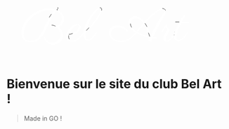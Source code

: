 <div style="text-align:center">
<svg class="page showed" xmlns="http://www.w3.org/2000/svg" xmlns:xlink="http://www.w3.org/1999/xlink" viewBox="0 0 650 180"
    fill="none">
    <g>
        <path class="svg-logo-path-drawing" stroke="black"
            d="M149.417332 27.183594L151.343113 29.507813Q150.280613 30.835938 149.317722 32.064453Q148.354832 33.292969 147.425144 34.621094L147.425144 34.621094Q154.132175 37.078125 158.249363 40.697266Q162.366550 44.316406 164.624363 48.267578Q166.882175 52.218750 167.645847 56.037109Q168.409519 59.855469 168.409519 62.644531L168.409519 62.644531Q168.409519 66.562500 167.114597 70.115234Q165.819675 73.667969 163.661472 76.589844Q161.503269 79.511719 158.647800 81.669922Q155.792332 83.828125 152.671238 84.957031L152.671238 84.957031Q159.112644 90.269531 162.266941 96.777344Q165.421238 103.285156 165.421238 109.925781L165.421238 109.925781Q165.421238 115.503906 163.130222 120.484375Q160.839207 125.464844 156.921238 129.183594Q153.003269 132.902344 147.657566 135.093750Q142.311863 137.285156 136.268894 137.285156L136.268894 137.285156Q131.022800 137.285156 126.606785 135.591797Q122.190769 133.898438 118.704441 130.976563Q115.218113 128.054688 112.661472 124.070313Q110.104832 120.085938 108.643894 115.570313L108.643894 115.570313L111.964207 114.574219Q114.421238 122.542969 120.065769 126.892578Q125.710300 131.242188 133.679050 131.242188L133.679050 131.242188Q138.593113 131.242188 143.075535 129.416016Q147.557957 127.589844 150.944675 124.435547Q154.331394 121.281250 156.323582 116.998047Q158.315769 112.714844 158.315769 107.734375L158.315769 107.734375Q158.315769 104.347656 157.386082 101.292969Q156.456394 98.238281 154.929050 95.515625Q153.401707 92.792969 151.509129 90.501953Q149.616550 88.210938 147.624363 86.417969L147.624363 86.417969Q145.831394 86.750000 144.038425 86.949219Q142.245457 87.148438 140.518894 87.148438L140.518894 87.148438Q138.128269 87.148438 135.638035 86.783203Q133.147800 86.417969 131.122410 85.687500Q129.097019 84.957031 127.802097 83.761719Q126.507175 82.566406 126.507175 80.839844L126.507175 80.839844Q126.507175 80.441406 126.706394 79.677734Q126.905613 78.914063 127.536472 78.183594Q128.167332 77.453125 129.429050 76.888672Q130.690769 76.324219 132.882175 76.324219L132.882175 76.324219Q134.940769 76.324219 137.032566 76.789063Q139.124363 77.253906 141.050144 78.017578Q142.975925 78.781250 144.768894 79.744141Q146.561863 80.707031 148.022800 81.703125L148.022800 81.703125Q150.413425 80.640625 152.837254 78.814453Q155.261082 76.988281 157.253269 74.332031Q159.245457 71.675781 160.507175 68.222656Q161.768894 64.769531 161.768894 60.453125L161.768894 60.453125Q161.768894 52.882813 157.585300 46.839844Q153.401707 40.796875 145.167332 37.609375L145.167332 37.609375Q141.182957 43.187500 137.729832 48.699219Q134.276707 54.210938 131.288425 59.722656Q128.300144 65.234375 125.677097 70.746094Q123.054050 76.257813 120.663425 81.902344L120.663425 81.902344Q115.151707 94.785156 109.905613 103.916016Q104.659519 113.046875 98.716160 118.824219Q92.772800 124.601563 85.766941 127.291016Q78.761082 129.980469 69.729832 129.980469L69.729832 129.980469Q62.757175 129.980469 57.710300 127.689453Q52.663425 125.398438 49.409519 121.414063Q46.155613 117.429688 44.595066 112.150391Q43.034519 106.871094 43.034519 100.894531L43.034519 100.894531Q43.034519 94.253906 45.159519 87.181641Q47.284519 80.109375 51.468113 73.070313L51.468113 73.070313Q54.124363 68.621094 58.042332 63.806641Q61.960300 58.992188 67.007175 54.310547Q72.054050 49.628906 78.263035 45.412109Q84.472019 41.195313 91.677097 38.041016Q98.882175 34.886719 107.083347 32.994141Q115.284519 31.101563 124.382175 31.101563L124.382175 31.101563Q129.960300 31.101563 134.575535 31.666016Q139.190769 32.230469 143.108738 33.292969L143.108738 33.292969Q144.636082 31.765625 146.196629 30.238281Q147.757175 28.710938 149.417332 27.183594L149.417332 27.183594ZM124.913425 57.066406L124.913425 57.066406Q128.432957 51.222656 132.251316 46.076172Q136.069675 40.929688 140.452488 36.148438L140.452488 36.148438Q137.929050 35.550781 135.106785 35.218750Q132.284519 34.886719 129.163425 34.886719L129.163425 34.886719Q119.136082 34.886719 109.407566 37.642578Q99.679050 40.398438 90.880222 45.312500Q82.081394 50.226563 74.577488 57Q67.073582 63.773438 61.595066 71.708984Q56.116550 79.644531 53.028660 88.476563Q49.940769 97.308594 49.940769 106.406250L49.940769 106.406250Q49.940769 110.921875 51.169285 114.607422Q52.397800 118.292969 54.854832 120.916016Q57.311863 123.539063 60.931004 124.966797Q64.550144 126.394531 69.264988 126.394531L69.264988 126.394531Q77.167332 126.394531 83.077488 123.439453Q88.987644 120.484375 93.602879 115.371094Q98.218113 110.257813 101.936863 103.451172Q105.655613 96.644531 109.208347 88.941406Q112.761082 81.238281 116.479832 73.070313Q120.198582 64.902344 124.913425 57.066406ZM143.507175 83.031250L143.507175 83.031250Q142.511082 82.300781 141.149754 81.669922Q139.788425 81.039063 138.327488 80.607422Q136.866550 80.175781 135.405613 79.910156Q133.944675 79.644531 132.882175 79.644531L132.882175 79.644531Q131.022800 79.644531 130.524754 80.076172Q130.026707 80.507813 130.026707 80.839844L130.026707 80.839844Q130.026707 81.437500 130.923191 81.902344Q131.819675 82.367188 133.181004 82.732422Q134.542332 83.097656 136.202488 83.296875Q137.862644 83.496094 139.456394 83.496094L139.456394 83.496094Q140.186863 83.496094 141.116550 83.429688Q142.046238 83.363281 143.507175 83.031250Z">
        </path>
        <path class="svg-logo-path-drawing"
            d="M182.089207 109.859375L182.089207 109.859375Q181.956394 110.656250 181.889988 111.453125Q181.823582 112.250000 181.823582 113.046875L181.823582 113.046875Q181.823582 115.437500 182.520847 117.595703Q183.218113 119.753906 184.579441 121.380859Q185.940769 123.007813 187.966160 123.937500Q189.991550 124.867188 192.581394 124.867188L192.581394 124.867188Q201.280613 124.867188 209.382175 118.957031Q217.483738 113.046875 225.518894 100.230469L225.518894 100.230469L227.776707 102.222656Q223.393894 109.527344 218.878269 114.541016Q214.362644 119.554688 209.880222 122.675781Q205.397800 125.796875 201.081394 127.191406Q196.764988 128.585938 192.847019 128.585938L192.847019 128.585938Q189.991550 128.585938 186.804050 127.789063Q183.616550 126.992188 180.927097 125.132813Q178.237644 123.273438 176.477879 120.152344Q174.718113 117.031250 174.718113 112.382813L174.718113 112.382813Q174.718113 107.402344 176.411472 102.787109Q178.104832 98.171875 180.827488 94.187500Q183.550144 90.203125 187.069675 86.916016Q190.589207 83.628906 194.208347 81.304688Q197.827488 78.980469 201.280613 77.685547Q204.733738 76.390625 207.389988 76.390625L207.389988 76.390625Q209.116550 76.390625 210.909519 76.921875Q212.702488 77.453125 214.130222 78.582031Q215.557957 79.710938 216.454441 81.570313Q217.350925 83.429688 217.350925 86.019531L217.350925 86.019531Q217.350925 89.539063 215.723972 92.626953Q214.097019 95.714844 211.374363 98.337891Q208.651707 100.960938 205.065769 103.052734Q201.479832 105.144531 197.561863 106.605469Q193.643894 108.066406 189.659519 108.929688Q185.675144 109.792969 182.089207 109.859375ZM182.620457 107.003906L182.620457 107.003906Q187.069675 106.539063 190.987644 105.144531Q194.905613 103.750000 198.159519 101.724609Q201.413425 99.699219 203.970066 97.308594Q206.526707 94.917969 208.253269 92.460938Q209.979832 90.003906 210.909519 87.746094Q211.839207 85.488281 211.839207 83.695313L211.839207 83.695313Q211.839207 81.902344 210.876316 80.839844Q209.913425 79.777344 208.585300 79.777344L208.585300 79.777344Q205.663425 79.777344 202.011082 81.869141Q198.358738 83.960938 194.706394 87.646484Q191.054050 91.332031 187.833347 96.312500Q184.612644 101.292969 182.620457 107.003906Z"
            stroke="black"></path>
        <path class="svg-logo-path-drawing"
            d="M273.597019 28.378906L273.597019 28.378906Q275.921238 28.378906 277.481785 29.507813Q279.042332 30.636719 279.042332 33.625000L279.042332 33.625000Q279.042332 35.683594 278.212254 38.539063Q277.382175 41.394531 275.954441 44.748047Q274.526707 48.101563 272.600925 51.787109Q270.675144 55.472656 268.450535 59.125000Q266.225925 62.777344 263.802097 66.230469Q261.378269 69.683594 258.987644 72.605469L258.987644 72.605469Q254.206394 78.515625 250.720066 82.566406Q247.233738 86.617188 244.710300 89.439453Q242.186863 92.261719 240.460300 94.021484Q238.733738 95.781250 237.405613 97.042969Q236.077488 98.304688 234.948582 99.333984Q233.819675 100.363281 232.624363 101.625000L232.624363 101.625000Q232.093113 104.148438 232.126316 106.439453Q232.159519 108.730469 232.159519 110.656250L232.159519 110.656250Q232.159519 116.433594 234.018894 119.222656Q235.878269 122.011719 239.264988 122.011719L239.264988 122.011719Q241.522800 122.011719 243.813816 120.849609Q246.104832 119.687500 248.362644 117.828125Q250.620457 115.968750 252.745457 113.611328Q254.870457 111.253906 256.763035 108.830078Q258.655613 106.406250 260.182957 104.148438Q261.710300 101.890625 262.839207 100.230469L262.839207 100.230469L265.296238 102.089844Q265.097019 102.355469 264.001316 104.181641Q262.905613 106.007813 261.112644 108.597656Q259.319675 111.187500 256.862644 114.142578Q254.405613 117.097656 251.550144 119.621094Q248.694675 122.144531 245.540379 123.804688Q242.386082 125.464844 239.132175 125.464844L239.132175 125.464844Q236.409519 125.464844 233.919285 124.435547Q231.429050 123.406250 229.536472 121.181641Q227.643894 118.957031 226.481785 115.503906Q225.319675 112.050781 225.319675 107.203125L225.319675 107.203125Q225.319675 101.160156 226.747410 94.552734Q228.175144 87.945313 230.632175 81.271484Q233.089207 74.597656 236.409519 68.089844Q239.729832 61.582031 243.481785 55.705078Q247.233738 49.828125 251.317722 44.814453Q255.401707 39.800781 259.352879 36.148438Q263.304050 32.496094 266.956394 30.437500Q270.608738 28.378906 273.597019 28.378906ZM233.819675 95.714844L233.819675 95.714844Q239.464207 89.871094 244.743504 83.861328Q250.022800 77.851563 254.638035 71.974609Q259.253269 66.097656 263.104832 60.552734Q266.956394 55.007813 269.679050 50.093750Q272.401707 45.179688 273.929050 41.128906Q275.456394 37.078125 275.456394 34.156250L275.456394 34.156250Q275.456394 33.625000 274.925144 32.728516Q274.393894 31.832031 273.663425 31.832031L273.663425 31.832031Q271.604832 31.832031 268.218113 34.554688Q264.831394 37.277344 260.880222 41.958984Q256.929050 46.640625 252.712254 52.882813Q248.495457 59.125000 244.776707 66.230469Q241.057957 73.335938 238.136082 80.906250Q235.214207 88.476563 233.819675 95.714844Z"
            stroke="black"></path>
        <path class="svg-logo-path-drawing"
            d="M457.210300 30.636719L457.210300 30.636719Q459.136082 30.636719 460.962254 31.267578Q462.788425 31.898438 464.216160 33.060547Q465.643894 34.222656 466.507175 35.916016Q467.370457 37.609375 467.370457 39.734375L467.370457 39.734375Q467.370457 43.851563 464.714207 49.097656Q462.057957 54.343750 457.807957 61.382813L457.807957 61.382813Q453.225925 68.886719 449.175144 76.357422Q445.124363 83.828125 441.638035 90.767578Q438.151707 97.707031 435.263035 103.849609Q432.374363 109.992188 430.249363 114.839844L430.249363 114.839844Q432.905613 115.171875 435.561863 115.371094Q438.218113 115.570313 440.343113 115.503906L440.343113 115.503906L440.475925 118.957031Q440.011082 118.957031 436.989597 118.923828Q433.968113 118.890625 428.788425 118.160156L428.788425 118.160156Q426.729832 122.941406 425.634129 125.597656Q424.538425 128.253906 424.538425 128.386719L424.538425 128.386719L416.636082 125.929688L420.620457 116.832031Q416.171238 115.835938 411.257175 114.507813Q406.343113 113.179688 401.263035 111.486328Q396.182957 109.792969 391.136082 107.667969Q386.089207 105.542969 381.440769 103.019531L381.440769 103.019531Q377.124363 108 372.077488 112.814453Q367.030613 117.628906 361.253269 121.447266Q355.475925 125.265625 349.001316 127.623047Q342.526707 129.980469 335.354832 129.980469L335.354832 129.980469Q328.979832 129.980469 322.638035 128.087891Q316.296238 126.195313 311.282566 122.576172Q306.268894 118.957031 303.147800 113.744141Q300.026707 108.531250 300.026707 101.890625L300.026707 101.890625Q300.026707 96.644531 301.985691 92.660156Q303.944675 88.675781 307.364597 86.019531Q310.784519 83.363281 315.399754 82.001953Q320.014988 80.640625 325.327488 80.640625L325.327488 80.640625Q329.378269 80.640625 333.727879 81.437500Q338.077488 82.234375 342.194675 84.093750Q346.311863 85.953125 349.964207 89.007813Q353.616550 92.062500 356.206394 96.578125L356.206394 96.578125L353.284519 98.437500Q353.218113 98.304688 352.520847 97.408203Q351.823582 96.511719 350.462254 95.216797Q349.100925 93.921875 346.975925 92.460938Q344.850925 91 341.895847 89.771484Q338.940769 88.542969 335.056004 87.712891Q331.171238 86.882813 326.257175 86.882813L326.257175 86.882813Q321.276707 86.882813 317.557957 88.576172Q313.839207 90.269531 311.348972 92.892578Q308.858738 95.515625 307.630222 98.769531Q306.401707 102.023438 306.401707 105.078125L306.401707 105.078125Q306.401707 108.664063 307.663425 111.619141Q308.925144 114.574219 311.083347 116.964844Q313.241550 119.355469 316.130222 121.115234Q319.018894 122.875000 322.239597 124.070313Q325.460300 125.265625 328.813816 125.863281Q332.167332 126.460938 335.354832 126.460938L335.354832 126.460938Q341.929050 126.460938 347.972019 124.302734Q354.014988 122.144531 359.393894 118.591797Q364.772800 115.039063 369.520847 110.523438Q374.268894 106.007813 378.319675 101.292969L378.319675 101.292969Q373.804050 98.570313 369.985691 95.416016Q366.167332 92.261719 363.378269 88.642578Q360.589207 85.023438 359.028660 80.873047Q357.468113 76.722656 357.468113 72.074219L357.468113 72.074219Q357.468113 68.222656 358.895847 64.835938Q360.323582 61.449219 362.813816 58.892578Q365.304050 56.335938 368.723972 54.841797Q372.143894 53.347656 376.061863 53.347656L376.061863 53.347656Q380.444675 53.347656 384.362644 54.708984Q388.280613 56.070313 391.800144 58.427734Q395.319675 60.785156 398.407566 64.039063Q401.495457 67.292969 404.218113 71.078125L404.218113 71.078125Q411.655613 62.777344 419.059910 55.439453Q426.464207 48.101563 433.304050 42.589844Q440.143894 37.078125 446.220066 33.857422Q452.296238 30.636719 457.210300 30.636719ZM406.276707 74.132813L406.276707 74.132813Q409.397800 78.914063 411.987644 84.027344Q414.577488 89.140625 416.669285 94.054688Q418.761082 98.968750 420.388035 103.384766Q422.014988 107.800781 423.210300 111.187500L423.210300 111.187500Q430.979832 94.253906 439.811863 77.984375Q448.643894 61.714844 459.667332 45.843750L459.667332 45.843750Q461.460300 43.187500 462.223972 41.427734Q462.987644 39.667969 462.987644 38.406250L462.987644 38.406250Q462.987644 36.281250 461.194675 35.185547Q459.401707 34.089844 457.077488 34.089844L457.077488 34.089844Q449.706394 34.089844 436.989597 44.150391Q424.272800 54.210938 406.276707 74.132813ZM363.511082 75.261719L363.511082 75.261719Q363.511082 78.781250 364.839207 81.935547Q366.167332 85.089844 368.491550 87.978516Q370.815769 90.867188 374.003269 93.423828Q377.190769 95.980469 380.909519 98.238281L380.909519 98.238281Q385.889988 92.195313 391.069675 86.085938Q396.249363 79.976563 401.561863 74L401.561863 74Q399.237644 70.945313 396.747410 68.322266Q394.257175 65.699219 391.534519 63.773438Q388.811863 61.847656 385.889988 60.785156Q382.968113 59.722656 379.847019 59.722656L379.847019 59.722656Q376.327488 59.722656 373.339207 60.917969Q370.350925 62.113281 368.159519 64.205078Q365.968113 66.296875 364.739597 69.119141Q363.511082 71.941406 363.511082 75.261719ZM420.288425 113.113281L420.288425 113.113281Q419.358738 110.125000 417.798191 105.875000Q416.237644 101.625000 414.145847 96.744141Q412.054050 91.863281 409.431004 86.750000Q406.807957 81.636719 403.686863 76.988281L403.686863 76.988281Q399.104832 82.167969 394.190769 87.878906Q389.276707 93.589844 383.964207 100.031250L383.964207 100.031250Q388.612644 102.621094 393.692722 104.712891Q398.772800 106.804688 403.587254 108.431641Q408.401707 110.058594 412.751316 111.253906Q417.100925 112.449219 420.288425 113.113281Z"
            stroke="black"></path>
        <path class="svg-logo-path-drawing"
            d="M493.534519 100.230469L495.991550 102.089844Q494.995457 103.550781 493.634129 106.041016Q492.272800 108.531250 490.479832 111.419922Q488.686863 114.308594 486.528660 117.296875Q484.370457 120.285156 481.813816 122.675781Q479.257175 125.066406 476.268894 126.593750Q473.280613 128.121094 469.893894 128.121094L469.893894 128.121094Q468.034519 128.121094 466.374363 127.556641Q464.714207 126.992188 463.452488 125.796875Q462.190769 124.601563 461.460300 122.841797Q460.729832 121.082031 460.729832 118.691406L460.729832 118.691406Q460.729832 115.437500 462.024754 111.884766Q463.319675 108.332031 465.046238 105.011719Q466.772800 101.691406 468.499363 98.935547Q470.225925 96.179688 471.022800 94.519531L471.022800 94.519531Q471.819675 92.859375 471.819675 91.664063L471.819675 91.664063Q471.819675 90.800781 471.255222 90.136719Q470.690769 89.472656 469.860691 88.841797Q469.030613 88.210938 468.134129 87.513672Q467.237644 86.816406 466.639988 85.820313L466.639988 85.820313Q464.979832 88.476563 463.253269 91.199219L463.253269 91.199219Q461.725925 93.523438 459.932957 96.412109Q458.139988 99.300781 456.479832 102.089844L456.479832 102.089844L454.089207 100.230469L468.300144 77.984375L470.225925 78.980469Q470.093113 79.378906 469.794285 80.242188Q469.495457 81.105469 469.495457 82.101563L469.495457 82.101563Q469.495457 82.832031 469.727879 83.529297Q469.960300 84.226563 470.690769 84.824219L470.690769 84.824219Q473.347019 87.214844 474.874363 88.509766Q476.401707 89.804688 477.098972 90.568359Q477.796238 91.332031 477.962254 91.830078Q478.128269 92.328125 478.128269 93.125000L478.128269 93.125000Q478.128269 93.921875 477.862644 95.050781Q477.597019 96.179688 476.966160 97.773438Q476.335300 99.367188 475.239597 101.525391Q474.143894 103.683594 472.483738 106.539063L472.483738 106.539063Q471.487644 108.265625 470.524754 110.025391Q469.561863 111.785156 468.798191 113.578125Q468.034519 115.371094 467.569675 117.164063Q467.104832 118.957031 467.104832 120.617188L467.104832 120.617188Q467.104832 121.878906 467.470066 122.642578Q467.835300 123.406250 468.432957 123.804688Q469.030613 124.203125 469.727879 124.335938Q470.425144 124.468750 471.089207 124.468750L471.089207 124.468750Q473.280613 124.468750 475.438816 123.173828Q477.597019 121.878906 479.688816 119.820313Q481.780613 117.761719 483.739597 115.138672Q485.698582 112.515625 487.491550 109.792969Q489.284519 107.070313 490.811863 104.580078Q492.339207 102.089844 493.534519 100.230469L493.534519 100.230469Z"
            stroke="black"></path>
        <path class="svg-logo-path-drawing"
            d="M495.393894 70.214844L507.014988 70.214844Q507.679050 69.085938 509.372410 66.296875Q511.065769 63.507813 513.356785 60.121094Q515.647800 56.734375 518.337254 53.314453Q521.026707 49.894531 523.616550 47.503906L523.616550 47.503906L526.604832 49.296875Q523.749363 54.011719 520.761082 59.291016Q517.772800 64.570313 514.850925 70.214844L514.850925 70.214844L536.499363 70.214844L535.171238 73.667969L513.057957 73.667969Q510.069675 79.644531 507.446629 85.554688Q504.823582 91.464844 502.831394 96.843750Q500.839207 102.222656 499.710300 106.904297Q498.581394 111.585938 498.581394 115.039063L498.581394 115.039063Q498.581394 119.355469 500.573582 121.248047Q502.565769 123.140625 505.487644 123.140625L505.487644 123.140625Q508.077488 123.140625 510.800144 121.580078Q513.522800 120.019531 516.145847 117.628906Q518.768894 115.238281 521.126316 112.382813Q523.483738 109.527344 525.309910 107.003906Q527.136082 104.480469 528.331394 102.587891Q529.526707 100.695313 529.792332 100.230469L529.792332 100.230469L532.249363 102.089844Q529.925144 105.941406 527.003269 110.257813Q524.081394 114.574219 520.528660 118.259766Q516.975925 121.945313 512.792332 124.369141Q508.608738 126.792969 503.761082 126.792969L503.761082 126.792969Q500.772800 126.792969 498.548191 125.730469Q496.323582 124.667969 494.796238 122.775391Q493.268894 120.882813 492.505222 118.292969Q491.741550 115.703125 491.741550 112.648438L491.741550 112.648438Q491.741550 110.656250 492.372410 107.003906Q493.003269 103.351563 494.530613 98.337891Q496.057957 93.324219 498.614597 87.082031Q501.171238 80.839844 505.089207 73.667969L505.089207 73.667969L494.065769 73.667969L495.393894 70.214844Z"
            stroke="black"></path>
    </g>
</svg>
<style>
    @keyframes sign {
        70%{
            fill: white;
        }
        90%{
            stroke-width: 1;
            fill: black;
        }
        95%{
            stroke-dashoffset: 0;
            stroke-width: 10;
        }
        100%{
            stroke-width: 1;
            stroke-dashoffset: 0;
            fill: black;
        }
    }
    .svg-logo-path-drawing {
        fill: white;
        text-align:center;
        stroke-dasharray: 1013;
        stroke-dashoffset: 1013;
        animation: sign 3s linear;
        animation-fill-mode: forwards;
    }
</style>
</div>

# Bienvenue sur le site du club Bel Art !

> Made in GO !



